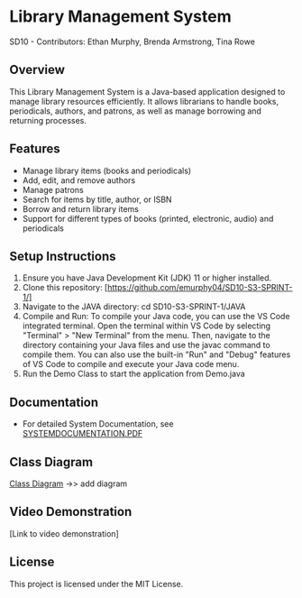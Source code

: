 # Library Management System
SD10 - Contributors: Ethan Murphy, Brenda Armstrong, Tina Rowe

## Overview
This Library Management System is a Java-based application designed to manage library resources efficiently. It allows librarians to handle books, periodicals, authors, and patrons, as well as manage borrowing and returning processes.

## Features
- Manage library items (books and periodicals)
- Add, edit, and remove authors
- Manage patrons 
- Search for items by title, author, or ISBN
- Borrow and return library items
- Support for different types of books (printed, electronic, audio) and periodicals

## Setup Instructions
1. Ensure you have Java Development Kit (JDK) 11 or higher installed.
2. Clone this repository: [https://github.com/emurphy04/SD10-S3-SPRINT-1/]
3. Navigate to the JAVA directory: cd SD10-S3-SPRINT-1/JAVA
4. Compile and Run: To compile your Java code, you can use the VS Code integrated terminal. Open the terminal within VS Code by selecting "Terminal" > "New Terminal" from the menu. Then, navigate to the directory containing your Java files and use the javac command to compile them. You can also use the built-in "Run" and "Debug" features of VS Code to compile and execute your Java code menu.
5. Run the Demo Class to start the application from Demo.java

## Documentation
- For detailed System Documentation, see [SYSTEMDOCUMENTATION.PDF](systemdocumentation.pdf)

## Class Diagram
[Class Diagram](class_diagram.png) ->> add diagram

## Video Demonstration
[Link to video demonstration]

## License
This project is licensed under the MIT License.
